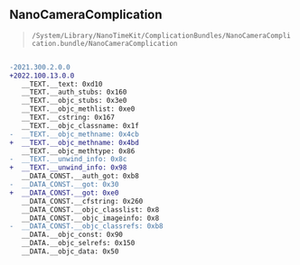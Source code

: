 ## NanoCameraComplication

> `/System/Library/NanoTimeKit/ComplicationBundles/NanoCameraComplication.bundle/NanoCameraComplication`

```diff

-2021.300.2.0.0
+2022.100.13.0.0
   __TEXT.__text: 0xd10
   __TEXT.__auth_stubs: 0x160
   __TEXT.__objc_stubs: 0x3e0
   __TEXT.__objc_methlist: 0xe0
   __TEXT.__cstring: 0x167
   __TEXT.__objc_classname: 0x1f
-  __TEXT.__objc_methname: 0x4cb
+  __TEXT.__objc_methname: 0x4bd
   __TEXT.__objc_methtype: 0x86
-  __TEXT.__unwind_info: 0x8c
+  __TEXT.__unwind_info: 0x98
   __DATA_CONST.__auth_got: 0xb8
-  __DATA_CONST.__got: 0x30
+  __DATA_CONST.__got: 0xe0
   __DATA_CONST.__cfstring: 0x260
   __DATA_CONST.__objc_classlist: 0x8
   __DATA_CONST.__objc_imageinfo: 0x8
-  __DATA_CONST.__objc_classrefs: 0xb8
   __DATA.__objc_const: 0x90
   __DATA.__objc_selrefs: 0x150
   __DATA.__objc_data: 0x50

```
